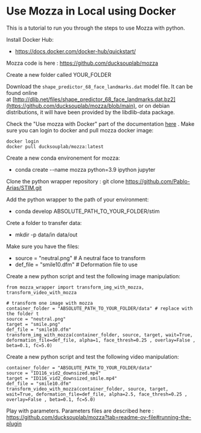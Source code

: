 # Use Mozza in Local using Docker

This is a tutorial to run you through the steps to use Mozza with python.

Install Docker Hub:
- https://docs.docker.com/docker-hub/quickstart/

Mozza code is here : https://github.com/ducksouplab/mozza

Create a new folder called YOUR_FOLDER

Download the `shape_predictor_68_face_landmarks.dat` model file. It can be found online at [http://dlib.net/files/shape_predictor_68_face_landmarks.dat.bz2](https://github.com/ducksouplab/mozza/blob/main), or on debian distributions, it will have been provided by the libdlib-data package.

Check the "Use mozza with Docker" part of the documentation [here](https://github.com/ducksouplab/mozza) . Make sure you can login to docker and pull mozza docker image:
```
docker login
docker pull ducksouplab/mozza:latest
```

Create a new conda environement for mozza:
- conda create --name mozza python=3.9 ipython jupyter

Clone the python wrapper repository : git clone https://github.com/Pablo-Arias/STIM.git

Add the python wrapper to the path of your environment:
- conda develop ABSOLUTE_PATH_TO_YOUR_FOLDER/stim  

Crete a folder to transfer data:
- mkdir -p data/in data/out

Make sure you have the files:
- source = "neutral.png" # A neutral face to transform
- def_file = "smile10.dfm" # Deformation file to use

Create a new python script and test the following image manipulation:
```
from mozza_wrapper import transform_img_with_mozza, transform_video_with_mozza

# transform one image with mozza
container_folder = "ABSOLUTE_PATH_TO_YOUR_FOLDER/data" # replace with the folder t
source = "neutral.png"
target = "smile.png"
def_file = "smile10.dfm"
transform_img_with_mozza(container_folder, source, target, wait=True, deformation_file=def_file, alpha=1, face_thresh=0.25 , overlay=False , beta=0.1, fc=5.0)
```

Create a new python script and test the following video manipulation:
```
container_folder = "ABSOLUTE_PATH_TO_YOUR_FOLDER/data"
source = "ID116_vid2_downsized.mp4"
target = "ID116_vid2_downsized_smile.mp4"
def_file = "smile10.dfm"
transform_video_with_mozza(container_folder, source, target, wait=True, deformation_file=def_file, alpha=2.5, face_thresh=0.25 , overlay=False , beta=0.1, fc=5.0)
```

Play with parameters. Parameters files are described here : https://github.com/ducksouplab/mozza?tab=readme-ov-file#running-the-plugin




